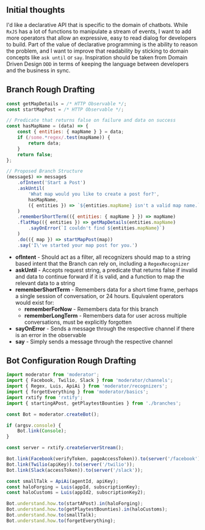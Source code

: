 ## Initial thoughts

I'd like a declarative API that is specific to the domain of chatbots. While `RxJS` has a lot of functions to manipulate a stream of events, I want to add more operators that allow an expressive, easy to read dialog for developers to build. Part of the value of declarative programming is the ability to reason the problem, and I want to improve that readability by sticking to domain concepts like `ask until` or `say`. Inspiration should be taken from Domain Driven Design `DDD` in terms of keeping the language between developers and the business in sync.


## Branch Rough Drafting

```js
const getMapDetails = /* HTTP Observable */;
const startMapPost = /* HTTP Observable */;

// Predicate that returns false on failure and data on success
const hasMapName = (data) => {
    const { entities: { mapName } } = data;
    if (/some.*regex/.test(mapName)) {
        return data;
    }
    return false;
};

// Proposed Branch Structure
(message$) => message$
    .ofIntent('Start a Post')
    .askUntil(
        'What map would you like to create a post for?',
        hasMapName,
        ({ entities }) => `${entities.mapName} isn't a valid map name.`,
    )
    .rememberShortTerm(({ entities: { mapName } }) => mapName)
    .flatMap(({ entities }) => getMapDetails(entities.mapName)
        .sayOnError(`I couldn't find ${entities.mapName}`)
    )
    .do(({ map }) => startMapPost(map))
    .say('I\'ve started your map post for you.')
```

 - **ofIntent** - Should act as a filter, all recognizers should map to a string based intent that the Branch can rely on, including a `RegexRecognizer`
 - **askUntil** - Accepts request string, a predicate that returns false if invalid and data to continue forward if it is valid, and a function to map the relevant data to a string
 - **rememberShortTerm** - Remembers data for a short time frame, perhaps a single session of conversation, or 24 hours. Equivalent operators would exist for:
    - **rememberForNow** - Remembers data for this branch
    - **rememberLongTerm** - Remembers data for user across multiple conversations, must be explicitly forgotten
 - **sayOnError** - Sends a message through the respective channel if there is an error in the observable
 - **say** - Simply sends a message through the respective channel


## Bot Configuration Rough Drafting

```js
import moderator from 'moderator';
import { Facebook, Twilio, Slack } from 'moderator/channels';
import { Regex, Luis, ApiAi } from 'moderator/recognizers';
import { forgetEverything } from 'moderator/basics';
import rxtify from 'rxtify';
import { startingAPost, getPlaytestBounties } from './branches';

const Bot = moderator.createBot();

if (argsv.console) {
    Bot.link(Console);
}

const server = rxtify.createServerStream();

Bot.link(Facebook(verifyToken, pageAccessToken)).to(server('/facebook'));
Bot.link(Twilio(apiKey)).to(server('/twilio'));
Bot.link(Slack(accessToken)).to(server('/slack'));

const smallTalk = ApiAi(agentId, apiKey);
const haloForging = Luis(appId, subscriptionKey);
const haloCustoms = Luis(appId2, subscriptionKey2);

Bot.understand.how.to(startAPost).in(haloForging);
Bot.understand.how.to(getPlaytestBounties).in(haloCustoms);
Bot.understand.how.to(smallTalk);
Bot.understand.how.to(forgetEverything);
```
